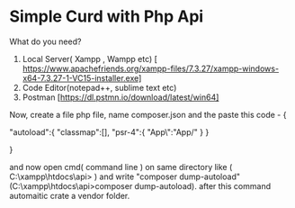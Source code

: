 
# Simple Curd with Php Api
 
What do you need?
1. Local Server( Xampp , Wampp etc) [ https://www.apachefriends.org/xampp-files/7.3.27/xampp-windows-x64-7.3.27-1-VC15-installer.exe]
2. Code Editor(notepad++, sublime text etc)
3. Postman [https://dl.pstmn.io/download/latest/win64]


Now,
create a file php file, name composer.json
and the paste this code -
{ 

"autoload":{
    "classmap":[],
    "psr-4":{
      "App\\":"App/"
    }
  }
  
  }
  
  
and now open cmd( command line ) on same directory like ( C:\xampp\htdocs\api> ) and write  "composer dump-autoload"  (C:\xampp\htdocs\api>composer dump-autoload).
after this command automaitic crate a vendor folder.
